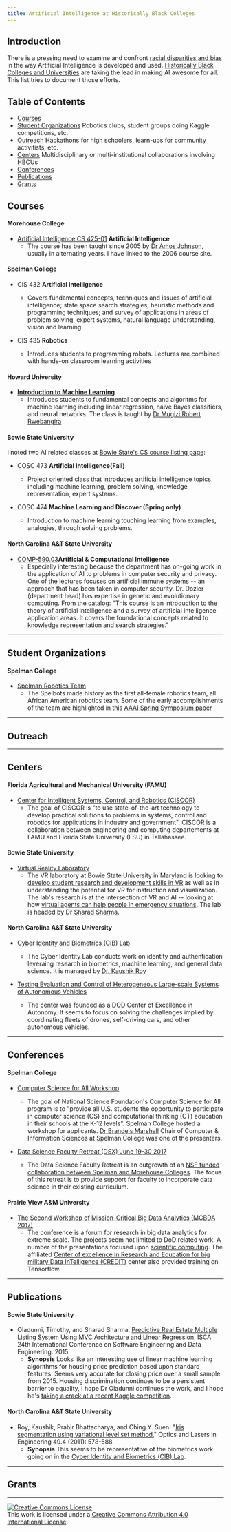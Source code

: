 ```yaml
---
title: Artificial Intelligence at Historically Black Colleges
---
```

Introduction
------------

There is a pressing need to examine and confront [racial disparities and bias](http://www.fatml.org/) in the way Artificial Intelligence is developed and used. [Historically
Black Colleges and Universities](https://en.wikipedia.org/wiki/Historically_black_colleges_and_universities) are taking the lead in making AI awesome for all. This list tries to document those efforts.

Table of Contents
-----------------

- [Courses](#courses)
- [Student Organizations](#student-organizations) Robotics clubs, student groups doing Kaggle competitions, etc.
- [Outreach](#outreach) Hackathons for high schoolers, learn-ups for community activitists, etc.
- [Centers](#centers) Multidisciplinary or multi-institutional collaborations involving HBCUs
- [Conferences](#conferences) 
- [Publications](#publications)
- [Grants](#grants)


## Courses


#### Morehouse College
- [Artificial Intelligence CS 425-01](https://www.morehouse.edu/facstaff/ajohnson/AI/ai_spring06.html) **Artificial Intelligence**
	- The course has been taught since 2005 by [Dr Amos Johnson](https://www.morehouse.edu/facstaff/ajohnson/), usually in alternating years. I have linked to the 2006 course site. 

#### Spelman College
- CIS 432  **Artificial Intelligence**
 	- Covers fundamental concepts, techniques and issues of artificial
intelligence; state space search strategies; heuristic methods and
programming techniques; and survey of applications in areas of problem
solving, expert systems, natural language understanding, vision and
learning.

- CIS 435 **Robotics**
 	-	Introduces students to programming robots. Lectures are combined with
hands-on classroom learning activities	

#### Howard University
- [**Introduction to Machine Learning**](http://www.cs.cmu.edu/~rweba/mlsp12/mlsp12.html) 
	-  Introduces students to fundamental concepts and algoritms for machine learning including linear regression, naive Bayes classifiers, and neural networks. The class is taught by [Dr Mugizi Robert Rwebangira](http://www.cs.cea.howard.edu/users/mrwebangira)

#### Bowie State University
I noted two AI related classes at [Bowie State's CS course listing page](http://www.cs.bowiestate.edu/bscs_courses.php#page=tabbed_page-4):

- COSC 473 **Artificial Intelligence(Fall)**
	-  Project oriented class that introduces artificial intelligence topics including machine learning, problem solving, knowledge representation, expert systems. 

- COSC 474 **Machine Learning and Discover (Spring only)**
	-  Introduction to machine learning touching learning from examples, analogies, through solving problems.

#### North Carolina A&T State University

- [COMP-590.03](http://aci2.ncat.edu/gvdozier/syllabusACI.htm)**Artificial & Computational Intelligence**
	-  Especially interesting because the department has on-going work in the application of AI to problems in computer security and privacy. [One of the lectures](http://aci2.ncat.edu/gvdozier/ACI_LectureNotes/AIS.ppt) focuses on artificial immune systems -- an approach that has been taken in computer security. Dr. Dozier (department head) has expertise in genetic and evolutionary computing.  From the catalog: "This course is an introduction to the theory of artificial intelligence and a survey of artificial intelligence application areas. It covers the foundational concepts related to knowledge representation and search strategies."



--------

## Student Organizations
#### Spelman College
- [Spelman Robotics Team](http://www.spelman.edu/academics/majors-and-programs/computer-and-information-sciences/spelbots-robotics-team)
 	- The Spelbots made history as the first all-female robotics team, all African American robotics team. Some of the early accomplishments of the team are highlighted in this [AAAI Spring Symposium paper](http://www.aaai.org/Papers/Symposia/Spring/2008/SS-08-08/SS08-08-024.pdf)


-------

## Outreach



-------

## Centers
#### Florida Agricultural and Mechanical University (FAMU)
- [Center for Intelligent Systems, Control, and Robotics (CISCOR) ](https://www.ciscor.org/)
 	- The goal of CISCOR is "to use state-of-the-art technology to develop practical solutions to problems in systems, control and robotics for applications in industry and government". CISCOR is a collaboration between engineering and computing departements at FAMU and Florida State University (FSU) in Tallahassee.
	
#### Bowie State University
- [Virtual Reality Laboratory](http://www.cs.bowiestate.edu/sharad/vrlab/index.html)
	- The VR laboratory at Bowie State University in Maryland is looking to [develop student research and development skills in VR](https://www.nsf.gov/awardsearch/showAward?AWD_ID=1137541) as well as in understanding the potential for VR for instruction and visualization. The lab's research is at the intersection of VR and AI -- looking at how [virtual agents can help people in emergency situations](http://www.cs.bowiestate.edu/sharad/sim/index.html). The lab is headed by [Dr Sharad Sharma](http://www.cs.bowiestate.edu/sharad/).

#### North Carolina A&T State University
- [Cyber Identity and Biometrics (CIB) Lab](http://cyberreu.ncat.edu/kroy/CIB.html)
	- The Cyber Identity Lab conducts work on identity and authentication leveraing research in biometrics, machine learning, and general data science. It is managed by [Dr. Kaushik Roy](http://cyberreu.ncat.edu/kroy/index.html)
	
- [Testing Evaluation and Control of Heterogeneous Large-scale Systems of Autonomous Vehicles](http://techlav.ncat.edu/)
	- The center was founded as a DOD Center of Excellence in Autonomy. It seems to focus on solving the challenges implied by coordinating fleets of drones, self-driving cars, and other autonomous vehicles. 



-------

## Conferences
#### Spelman College
- [Computer Science for All Workshop](http://cs4allworkshopatl.org/)
 	- The goal of National Science Foundation's Computer Science for All program is to "provide all U.S. students the opportunity to participate in computer science (CS) and computational thinking (CT) education in their schools at the K-12 levels". Spelman College hosted a workshop for applicants. [Dr Brandeis Marshall](http://brandeismarshall.com/) Chair of Computer & Information Sciences at Spelman College was one of the presenters.
	
 	
- [Data Science Faculty Retreat (DSX) June 19-30 2017](http://brandeismarshall.wixsite.com/faculty-retreat)
 	- The Data Science Faculty Retreat is an outgrowth of an [NSF funded collaboration between Spelman and Morehouse Colleges](https://www.nsf.gov/awardsearch/showAward?AWD_ID=1623362&HistoricalAwards=false). The focus of this retreat is to provide support for faculty to incorporate data science in their existing curriculum.
	
####  Prairie View A&M University
- [The Second Workshop of Mission-Critical Big Data Analytics (MCBDA 2017)](http://credit.pvamu.edu/MCBDA2017/)
	- The conference is a forum for research in big data analytics for extreme scale. The projects seem not limited to DoD related work. A number of the presentations focused upon [scientific computing](http://credit.pvamu.edu/MCBDA2017/Slides/InvitedTalkDay2n3-Yoo.pdf). The affiliated [Center of excellence in Research and Education for big military Data InTelligence (CREDIT)](http://credit.pvamu.edu/) center also provided training on Tensorflow.




-------

## Publications

#### Bowie State University
- Oladunni, Timothy, and Sharad Sharma. [Predictive Real Estate Multiple Listing System Using MVC Architecture and Linear Regression.](https://www.researchgate.net/profile/Timothy_Oladunni/publication/283495135_Predictive_Real_Estate_Multiple_Listing_System_Using_MVC_Architecture_and_Linear_Regression/links/563b695a08aeed0531de8522.pdf) ISCA 24th International Conference on Software Engineering and Data Engineering. 2015.
	- **Synopsis** Looks like an interesting use of linear machine learning algorithms for housing price prediction based upon standard features. Seems very accurate for closing price over a small sample from 2015. Housing discrimination continues to be a persistent barrier to equality, I hope Dr Oladunni continues the work, and I hope he's [taking a crack at a recent Kaggle competition](https://www.kaggle.com/c/zillow-prize-1).

#### North Carolina A&T State University
- Roy, Kaushik, Prabir Bhattacharya, and Ching Y. Suen. "[Iris segmentation using variational level set method.](http://www.sciencedirect.com/science/article/pii/S0143816610002022)" Optics and Lasers in Engineering 49.4 (2011): 578-588.
	- **Synopsis** This seems to be representative of the biometrics work going on in the [Cyber Identity and Biometrics (CIB) Lab](http://cyberreu.ncat.edu/kroy/CIB.html).



-------

## Grants



-------

<a rel="license" href="http://creativecommons.org/licenses/by/4.0/"><img alt="Creative Commons License" style="border-width:0" src="https://i.creativecommons.org/l/by/4.0/88x31.png" /></a><br />This work is licensed under a <a rel="license" href="http://creativecommons.org/licenses/by/4.0/">Creative Commons Attribution 4.0 International License</a>.

